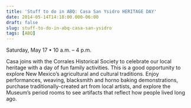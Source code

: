```yaml
---
title: 'Stuff to do in ABQ: Casa San Ysidro HERITAGE DAY'
date: 2014-05-14T14:18:00.000-06:00
draft: false
slug: stuff-to-do-in-abq-casa-san-ysidro
tags: [ABQ]
---
```


Saturday, May 17 • 10 a.m. – 4 p.m.  
  
Casa joins with the Corrales Historical Society to celebrate our local heritage with a day of fun family activities. This is a good opportunity to explore New Mexico’s agricultural and cultural traditions. Enjoy performances, weaving, blacksmith and horno baking demonstrations, purchase traditionally-created art from local artists, and explore the Museum’s period rooms to see artifacts that reflect how people lived long ago.